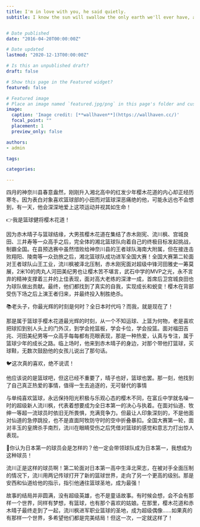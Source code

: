 ```yaml
---
title: I'm in love with you, he said quietly.
subtitle: I know the sun will swallow the only earth we'll ever have, and I am in love with you.


# Date published
date: "2016-04-20T00:00:00Z"

# Date updated
lastmod: "2020-12-13T00:00:00Z"

# Is this an unpublished draft?
draft: false

# Show this page in the Featured widget?
featured: false

# Featured image
# Place an image named `featured.jpg/png` in this page's folder and customize its options here.
image:
  caption: 'Image credit: [**wallhaven**](https://wallhaven.cc/)'
  focal_point: ""
  placement: 1
  preview_only: false

authors:
- admin

tags:

categories:

---
```


四月的神奈川县春意盎然，刚刚升入湘北高中的红发少年樱木花道的内心却正经历寒冬。因为表白对象喜欢篮球部的小田而对篮球深恶痛绝的他，可能永远也不会想到，有一天，他会深深地爱上这项运动并视其如生命！

👉我是篮球健将樱木花道！

因为赤木晴子与篮球结缘，大男孩樱木花道在集结了赤木刚宪、流川枫、宫城良田、三井寿等一众高手之后，完全体的湘北篮球队向着自己的终极目标发起挑战，制霸全国。在县预选赛中虽然惜败给神奈川县的王者球队海南大附属，但在接连击败翔阳、陵南等一众劲旅之后，湘北篮球队成功进军全国大赛！全国大赛第二轮面对王者球队山王工业，流川枫被泽北压制，赤木刚宪面对超级中锋河田雅史一筹莫展，2米10的肉丸人河田美纪男也让樱木苦不堪言，武石中学的MVP之光，永不言弃的精神支撑着三井的上佳表现，面对高大老练的深津一成，首席后卫宫城良田也为球队做出贡献。最终，他们都找到了真实的自我，实现成长和蜕变！樱木在背部受伤下场之后上演王者归来，并最终投入制胜绝杀。

📚老头子，你最光辉的时刻是何时？全日本时代吗？而我，就是现在了！

那是属于篮球手樱木花道最光辉的时刻，从一个不知运球、上篮为何物，老是喜欢把球扣到别人头上的门外汉，到学会抢篮板，学会卡位，学会投篮。面对福田吉兆、河田美纪男等一众高手每每都有亮眼表现，那是一种热爱，认真与专注，属于篮球少年的成长之路。临上场时，他来到赤木晴子的身边，对那个带他打篮球，买球鞋，无数次鼓励他的女孩儿说出了那句话。

🐦这次真的喜欢，绝不说谎！

他应该说的是篮球吧，但这已经不重要了，晴子也好，篮球也罢。那一刻，他找到了自己真正热爱的事情，值得一生去追逐的，无可替代的事情

与单纯喜欢篮球，永远保持阳光积极与乐观心态的樱木不同，在富丘中学就名噪一时的超级新人流川枫，代表着想要成为全日本第一的决心与执着。在面对仙道、牧绅一等超一流球员时依旧无所畏惧，充满竞争力。但最让人印象深刻的，不是他面对仙道的急停跳投，也不是直面阿牧防守时的空中折叠暴扣。全国大赛第一轮，面对丰玉的皇牌杀手南烈，流川在眼睛受伤之后凭借对篮球的感觉和意志力打出惊人表现。

💬你认为日本第一的球员会是怎样的？他一定会带领球队成为日本第一，我想成为这种球员！

流川正是这样的球员啊！第二轮面对日本第一高中生泽北荣志，在被对手全面压制的情况下，流川用两记传球打开了新的篮球世界，走向了另一个更高的级别。那是安西和仙道给他的指示，指引他通往篮球圣地，成为最强！

故事的结局并非圆满，没有超级英雄，也不是童话故事。有时候会想，会不会有那样一个世界，同样有梦想，有篮球，也有那个喜欢的姑娘。在那里，樱木花道和赤木晴子最终走到了一起，流川枫进军职业篮球的圣地，成为超级偶像……如果真的有那样一个世界，多希望他们都是完美结局！但这一次，一定就这样了！
